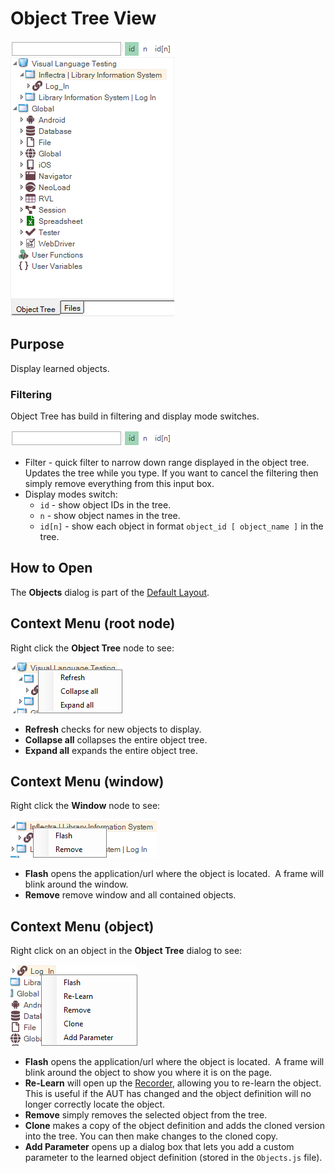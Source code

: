 # Object Tree View

![object tree](./img/object_tree1.png)

## Purpose

Display learned objects.

### Filtering

Object Tree has build in filtering and display mode switches.

![filter](./img/object_tree_filter.png)

* Filter - quick filter to narrow down range displayed in the object tree. Updates the tree while you type. If you want to cancel the filtering then simply remove everything from this input box.
* Display modes switch:
  * `id` - show object IDs in the tree.
  * `n` - show object names in the tree.
  * `id[n]` - show each object in format `object_id [ object_name ]` in the tree.

## How to Open

The **Objects** dialog is part of the [Default Layout](restoring_the_default_layout.md).

## Context Menu (root node)

Right click the **Object Tree** node to see:

![object tree, context menu](./img/object_tree2.png)

* **Refresh** checks for new objects to display.
* **Collapse all** collapses the entire object tree.
* **Expand all** expands the entire object tree.

## Context Menu (window)

Right click the **Window** node to see:

![object tree, context menu](./img/object_tree4.png)

* **Flash** opens the application/url where the object is located.  A frame will blink around the window.
* **Remove** remove window and all contained objects.

## Context Menu (object)

Right click on an object in the **Object Tree** dialog to see:

![object tree, context menu 2](./img/object_tree3.png)

* **Flash** opens the application/url where the object is located.  A frame will blink around the object to show you where it is on the page.
* **Re-Learn** will open up the [Recorder](recording.md), allowing you to re-learn the object. This is useful if the AUT has changed and the object definition will no longer correctly locate the object.
* **Remove** simply removes the selected object from the tree.
* **Clone** makes a copy of the object definition and adds the cloned version into the tree. You can then make changes to the cloned copy.
* **Add Parameter** opens up a dialog box that lets you add a custom parameter to the learned object definition (stored in the `Objects.js` file).
